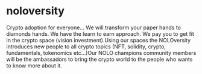 # noloversity

Crypto adoption for everyone... We will transform your paper hands to diamonds hands. We have the learn to earn approach. We pay you to get fit in the crypto space (vision investment).Using our spaces the NOLOversity introduces new people to all crypto topics (NFT, solidity, crypto, fundamentals, tokenomics etc...)Our NOLO champions community members will be the ambassadors to bring the crypto world to the people who wants to know more about it.